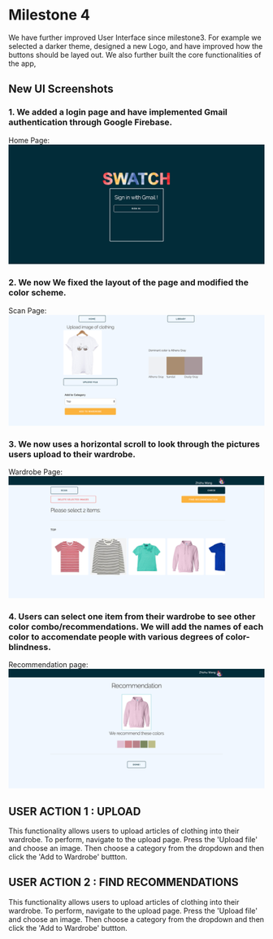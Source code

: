 # Milestone 4
We have further improved User Interface since milestone3.  For example we selected a darker theme, designed a new Logo, and have improved how the buttons should be layed out.  We also further built the core functionalities of the app,

## New UI Screenshots

### 1. We added a login page and have implemented Gmail authentication through Google Firebase.
Home Page: ![](./milestone-Images/m4login.png)

### 2. We now We fixed the layout of the page and modified the color scheme.
Scan Page: ![](./milestone-Images/m4upload.png)


### 3. We now uses a horizontal scroll to look through the pictures users upload to their wardrobe.
Wardrobe Page: ![](./milestone-Images/m4wardrobe.png)

### 4. Users can select one item from their wardrobe to see other color combo/recommendations.  We will add the names of each color to accomendate people with various degrees of color-blindness.
Recommendation page: ![](./milestone-Images/m4recommendation.png)




## USER ACTION 1 : UPLOAD
This functionality allows users to upload articles of clothing into their wardrobe. To perform, navigate to the upload page. Press the 'Upload file' and choose an image. Then choose a category from the dropdown and then click the 'Add to Wardrobe' buttton.

## USER ACTION 2 : FIND RECOMMENDATIONS
This functionality allows users to upload articles of clothing into their wardrobe. To perform, navigate to the upload page. Press the 'Upload file' and choose an image. Then choose a category from the dropdown and then click the 'Add to Wardrobe' buttton.
